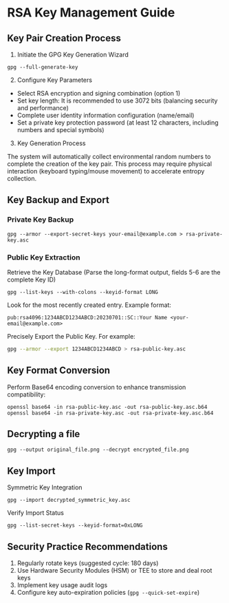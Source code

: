 # RSA Key Management Guide

## Key Pair Creation Process

1. Initiate the GPG Key Generation Wizard

```shell
gpg --full-generate-key
```

2. Configure Key Parameters

- Select RSA encryption and signing combination (option 1)
- Set key length: It is recommended to use 3072 bits (balancing security and performance)
- Complete user identity information configuration (name/email)
- Set a private key protection password (at least 12 characters, including numbers and special symbols)

3. Key Generation Process

The system will automatically collect environmental random numbers to complete the creation of the key pair. This process may require physical interaction (keyboard typing/mouse movement) to accelerate entropy collection.

## Key Backup and Export

### Private Key Backup

```shell
gpg --armor --export-secret-keys your-email@example.com > rsa-private-key.asc
```

### Public Key Extraction

Retrieve the Key Database (Parse the long-format output, fields 5-6 are the complete Key ID)

```shell
gpg --list-keys --with-colons --keyid-format LONG
```

Look for the most recently created entry. Example format:

```
pub:rsa4096:1234ABCD1234ABCD:20230701::SC::Your Name <your-email@example.com>
```

Precisely Export the Public Key. For example:

```bash
gpg --armor --export 1234ABCD1234ABCD > rsa-public-key.asc
```

## Key Format Conversion

Perform Base64 encoding conversion to enhance transmission compatibility:

```shell
openssl base64 -in rsa-public-key.asc -out rsa-public-key.asc.b64
openssl base64 -in rsa-private-key.asc -out rsa-private-key.asc.b64 
```

## Decrypting a file

```shell
gpg --output original_file.png --decrypt encrypted_file.png
```

## Key Import

Symmetric Key Integration

```shell
gpg --import decrypted_symmetric_key.asc
```

Verify Import Status

```shell
gpg --list-secret-keys --keyid-format=0xLONG
```

## Security Practice Recommendations

1. Regularly rotate keys (suggested cycle: 180 days)
2. Use Hardware Security Modules (HSM) or TEE to store and deal root keys
3. Implement key usage audit logs
4. Configure key auto-expiration policies (`gpg --quick-set-expire`)
